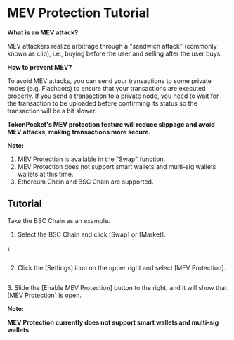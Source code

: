 # MEV Protection Tutorial

**What is an MEV attack?**

MEV attackers realize arbitrage through a "sandwich attack" (commonly known as clip), i.e., buying before the user and selling after the user buys.&#x20;

**How to prevent MEV?**

To avoid MEV attacks, you can send your transactions to some private nodes (e.g. Flashbots) to ensure that your transactions are executed properly. If you send a transaction to a private node, you need to wait for the transaction to be uploaded before confirming its status so the transaction will be a bit slower.

**TokenPocket's MEV protection feature will reduce slippage and avoid MEV attacks, making transactions more secure.**

**Note:**

1. MEV Protection is available in the "Swap" function.
2. MEV Protection does not support smart wallets and multi-sig wallets wallets at this time.
3. Ethereum Chain and BSC Chain are supported.

## Tutorial

Take the BSC Chain as an example.

1. Select the  BSC Chain and click \[Swap] or \[Market].

\


<figure><img src="https://lh7-us.googleusercontent.com/2qAKawxxM15nr0hRwaQNQS4NatkQtLpQnu9dTBEilgDf11sE9PsszNzg86QMxw_Pc9OWnbXhlOpSISVYtRnk9uKDgc8qN_yPYQ5hOhKcK8LuDcmFqgEb1XPjrTJacHaei4GGmtn4GaZeIehSg4Cq3fY" alt=""><figcaption></figcaption></figure>

2. Click the \[Settings] icon on the upper right and select \[MEV Protection].

<figure><img src="https://lh7-us.googleusercontent.com/y6MatvBWzJdT16yLGdGHc6dcnO6Z-YFRB0eV53mcuUj-dhiPARRzxuS1GvCzgU6yqIVtwYUndf_zvF-tRckq4Y7Cv7bILtldS7TJPIyZVhloSF3nFQGZGikPBEEJUfUIoyffILmYnIAnZxVliGuMU2w" alt=""><figcaption></figcaption></figure>

3\. Slide the \[Enable MEV Protection] button to the right, and it will show that \[MEV Protection] is open.

**Note:**

**MEV Protection currently does not support smart wallets and multi-sig wallets.**

<figure><img src="https://lh7-us.googleusercontent.com/e96xoZCT1JLK6YdP1wKCgPpimXfh47Twq1PGv8ifuvr5JZrWo2YjOZ-3myEh2ME8aDHiHgRN6VfOKH6r3JrUf6vM3Swrw6gqHHgyeYtNchkNQrD8xBr2hk9NFtGgu8CaIlNRoUFzBzdqEUPrwGfWQDY" alt=""><figcaption></figcaption></figure>

